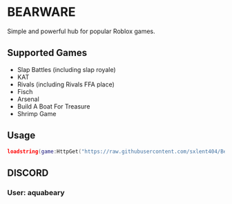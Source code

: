 # BEARWARE

Simple and powerful hub for popular Roblox games.

## Supported Games
- Slap Battles (including slap royale)
- KAT
- Rivals (including Rivals FFA place)
- Fisch
- Arsenal
- Build A Boat For Treasure
- Shrimp Game

## Usage
```lua
loadstring(game:HttpGet("https://raw.githubusercontent.com/sxlent404/Bear-hub/main/loader.lua"))()
```

## DISCORD
### User: aquabeary
